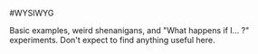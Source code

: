#WYSIWYG

Basic examples, weird shenanigans, and "What happens if I... ?" experiments. Don't expect to find anything useful here.
